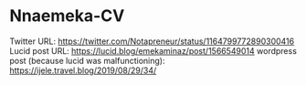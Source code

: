 # Nnaemeka-CV
Twitter URL: https://twitter.com/Notapreneur/status/1164799772890300416
Lucid post URL: https://lucid.blog/emekaminaz/post/1566549014
wordpress post (because lucid was malfunctioning): https://ijele.travel.blog/2019/08/29/34/
